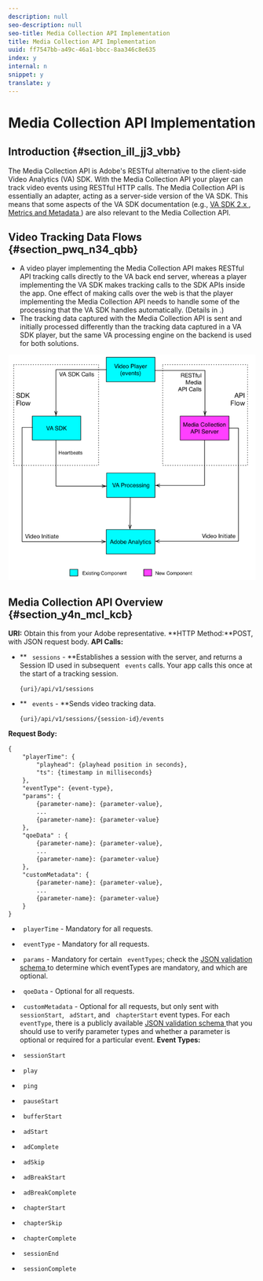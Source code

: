 ```yaml
---
description: null
seo-description: null
seo-title: Media Collection API Implementation
title: Media Collection API Implementation
uuid: ff7547bb-a49c-46a1-bbcc-8aa346c8e635
index: y
internal: n
snippet: y
translate: y
---
```


# Media Collection API Implementation


## Introduction {#section_ill_jj3_vbb}

The Media Collection API is Adobe's RESTful alternative to the client-side Video Analytics (VA) SDK. With the Media Collection API your player can track video events using RESTful HTTP calls.
The Media Collection API is essentially an adapter, acting as a server-side version of the VA SDK. This means that some aspects of the VA SDK documentation (e.g., [ VA SDK 2.x ](https://marketing.adobe.com/resources/help/en_US/sc/appmeasurement/hbvideo/js_2.0/c_vhl_feature-js.html), [ Metrics and Metadata ](https://marketing.adobe.com/resources/help/en_US/sc/appmeasurement/hbvideo/c_vhl_metrics-and-metadata.html)) are also relevant to the Media Collection API. 

## Video Tracking Data Flows {#section_pwq_n34_qbb}


* A video player implementing the Media Collection API makes RESTful API tracking calls directly to the VA back end server, whereas a player implementing the VA SDK makes tracking calls to the SDK APIs inside the app. One effect of making calls over the web is that the player implementing the Media Collection API needs to handle some of the processing that the VA SDK handles automatically. (Details in [](c_vhl_col-api_implement.md).)
* The tracking data captured with the Media Collection API is sent and initially processed differently than the tracking data captured in a VA SDK player, but the same VA processing engine on the backend is used for both solutions.

<a id="fig_j5j_pln_pbb"></a> ![](./graphics/col_api_overview_simple.png) 

## Media Collection API Overview {#section_y4n_mcl_kcb}

**URI:** Obtain this from your Adobe representative.
**HTTP Method:**POST, with JSON request body.
**API Calls:**

* ** ` sessions` - **Establishes a session with the server, and returns a Session ID used in subsequent ` events` calls. Your app calls this once at the start of a tracking session. 
  ```
  {uri}/api/v1/sessions
  ```

* ** ` events` - **Sends video tracking data. 
  ```
  {uri}/api/v1/sessions/{session-id}/events
  ```


**Request Body:**

```
{ 
    "playerTime": { 
        "playhead": {playhead position in seconds}, 
        "ts": {timestamp in milliseconds} 
    }, 
    "eventType": {event-type}, 
    "params": { 
        {parameter-name}: {parameter-value}, 
        ... 
        {parameter-name}: {parameter-value} 
    }, 
    "qoeData" : { 
        {parameter-name}: {parameter-value}, 
        ... 
        {parameter-name}: {parameter-value} 
    }, 
    "customMetadata": { 
        {parameter-name}: {parameter-value}, 
        ... 
        {parameter-name}: {parameter-value} 
    } 
} 

```


* ` playerTime` - Mandatory for all requests.
* ` eventType` - Mandatory for all requests.
* ` params` - Mandatory for certain ` eventTypes`; check the [ JSON validation schema ](#concept_rlq_nqp_qbb/section_cpy_3xc_mcb) to determine which eventTypes are mandatory, and which are optional.
* ` qoeData` - Optional for all requests.
* ` customMetadata` - Optional for all requests, but only sent with ` sessionStart`, ` adStart`, and ` chapterStart` event types.
For each ` eventType`, there is a publicly available [ JSON validation schema ](#concept_rlq_nqp_qbb/section_cpy_3xc_mcb) that you should use to verify parameter types and whether a parameter is optional or required for a particular event. 
**Event Types:**

* ` sessionStart`
* ` play`
* ` ping`
* ` pauseStart`
* ` bufferStart`
* ` adStart`
* ` adComplete`
* ` adSkip`
* ` adBreakStart`
* ` adBreakComplete`
* ` chapterStart`
* ` chapterSkip`
* ` chapterComplete`
* ` sessionEnd`
* ` sessionComplete`


